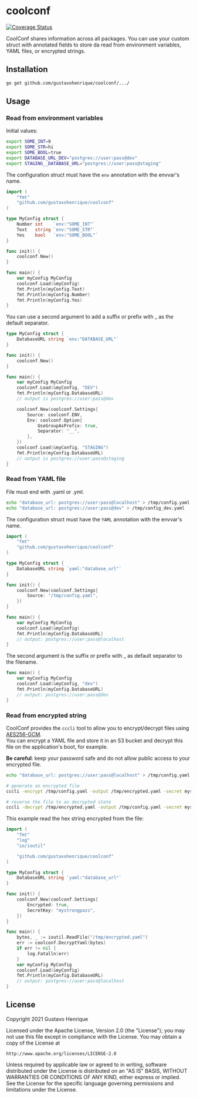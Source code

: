 # coolconf

[![Coverage Status](https://coveralls.io/repos/github/gustavohenrique/coolconf/badge.svg?branch=main)](https://coveralls.io/github/gustavohenrique/coolconf?branch=main)

CoolConf shares information across all packages. You can use your custom struct with annotated fields to store da read from environment variables, YAML files, or encrypted strings.

## Installation

```sh
go get github.com/gustavohenrique/coolconf/.../
```

## Usage

### Read from environment variables

Initial values:

```sh
export SOME_INT=9
export SOME_STR=hi
export SOME_BOOL=true
export DATABASE_URL_DEV="postgres://user:pass@dev"
export STAGING__DATABASE_URL="postgres://user:pass@staging"
```

The configuration struct must have the `env` annotation with the envvar's name.

```go
import (
    "fmt"
	"github.com/gustavohenrique/coolconf"
)

type MyConfig struct {
    Number int    `env:"SOME_INT"`
    Text   string `env:"SOME_STR"`
    Yes    bool   `env:"SOME_BOOL"`
}

func init() {
	coolconf.New()
}

func main() {
	var myConfig MyConfig
	coolconf.Load(&myConfig)
    fmt.Println(myConfig.Text)
    fmt.Println(myConfig.Number)
    fmt.Println(myConfig.Yes)
}
```

You can use a second argument to add a suffix or prefix with _ as the default separator.

```go
type MyConfig struct {
    DatabaseURL string `env:"DATABASE_URL"`
}

func init() {
	coolconf.New()
}

func main() {
	var myConfig MyConfig
	coolconf.Load(&myConfig, "DEV")
    fmt.Println(myConfig.DatabaseURL)
    // output is postgres://user:pass@dev

	coolconf.New(coolconf.Settings{
        Source: coolconf.ENV,
        Env: coolconf.Option{
            UseGroupAsPrefix: true,
            Separator: "__",
        },
    })
	coolconf.Load(&myConfig, "STAGING")
    fmt.Println(myConfig.DatabaseURL)
    // output is postgres://user:pass@staging
}
```

### Read from YAML file

File must end with .yaml or .yml.

```sh
echo "database_url: postgres://user:pass@localhost" > /tmp/config.yaml
echo "database_url: postgres://user:pass@dev" > /tmp/config_dev.yaml
```

The configuration struct must have the `YAML` annotation with the envvar's name.

```go
import (
    "fmt"
	"github.com/gustavohenrique/coolconf"
)

type MyConfig struct {
    DatabaseURL string `yaml:"database_url"`
}

func init() {
	coolconf.New(coolconf.Settings{
        Source: "/tmp/config.yaml",
    })
}

func main() {
	var myConfig MyConfig
	coolconf.Load(&myConfig)
    fmt.Println(myConfig.DatabaseURL)
    // output: postgres://user:pass@localhost
}
```
The second argument is the suffix or prefix with _ as default separator to the filename.

```go
func main() {
	var myConfig MyConfig
	coolconf.Load(&myConfig, "dev")
    fmt.Println(myConfig.DatabaseURL)
    // output: postgres://user:pass@dev
}
```

### Read from encrypted string

CoolConf provides the `cccli` tool to allow you to encrypt/decrypt files using [AES256-GCM](https://en.wikipedia.org/wiki/Galois/Counter_Mode).  
You can encrypt a YAML file and store it in an S3 bucket and decrypt this file on the application's boot, for example.

**Be careful**: keep your password safe and do not allow public access to your encrypted file.

```sh
echo "database_url: postgres://user:pass@localhost" > /tmp/config.yaml

# generate an encrypted file
cccli -encrypt /tmp/config.yaml -output /tmp/encrypted.yaml -secret mystrongpassword

# reverse the file to an decrypted state
cccli -decrypt /tmp/encrypted.yaml -output /tmp/config.yaml -secret mystrongpassword
```

This example read the hex string encrypted from the file:

```go
import (
    "fmt"
    "log"
	"io/ioutil"

	"github.com/gustavohenrique/coolconf"
)

type MyConfig struct {
    DatabaseURL string `yaml:"database_url"`
}

func init() {
	coolconf.New(coolconf.Settings{
		Encrypted: true,
		SecretKey: "mystrongpass",
    })
}

func main() {
	bytes, _ := ioutil.ReadFile("/tmp/encrypted.yaml")
	err := coolconf.DecryptYaml(bytes)
    if err != nil {
        log.Fatalln(err)
    }
	var myConfig MyConfig
	coolconf.Load(&myConfig)
    fmt.Println(myConfig.DatabaseURL)
    // output: postgres://user:pass@localhost
}
```

## License

Copyright 2021 Gustavo Henrique

Licensed under the Apache License, Version 2.0 (the "License");
you may not use this file except in compliance with the License.
You may obtain a copy of the License at

    http://www.apache.org/licenses/LICENSE-2.0

Unless required by applicable law or agreed to in writing, software
distributed under the License is distributed on an "AS IS" BASIS,
WITHOUT WARRANTIES OR CONDITIONS OF ANY KIND, either express or implied.
See the License for the specific language governing permissions and
limitations under the License.
